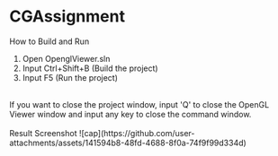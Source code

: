 # CGAssignment

How to Build and Run
<br>
1. Open OpenglViewer.sln
2. Input Ctrl+Shift+B (Build the project)
3. Input F5 (Run the project)
<br>
If you want to close the project window, input 'Q' to close the OpenGL Viewer window and input any key to close the command window.
<br><br>
Result Screenshot
![cap](https://github.com/user-attachments/assets/141594b8-48fd-4688-8f0a-74f9f99d334d)
